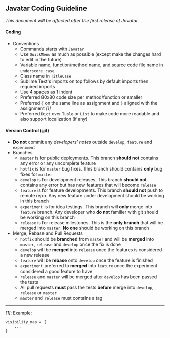 ## Javatar Coding Guideline

*This document will be affected after the first release of Javatar*

#### Coding

- Conventions
  - Commands starts with `Javatar`
  - Use `QuickMenu` as much as possible (except make the changes hard to edit in the future)
  - Variable name, function/method name, and source code file name in `underscore_case`
  - Class name in `TitleCase`
  - Sublime Text's imports on top follows by default imports then required imports
  - Use 4 spaces as 1 indent
  - Preferred 80x80 code size per method/function or smaller
  - Preferred `{` on the same line as assignment and `}` aligned with the assignment *[1]*
  - Preferred `Dict` over `Tuple` or `List` to make code more readable and also support localization (if any)

#### Version Control (git)

- **Do not** commit any *developers' notes* outside `develop`, `feature` and `experiment`
- Branches
  - `master` is for public deployments. This branch **should not** contains any error or any uncomplete feature
  - `hotfix` is for `master` bug fixes. This branch should contains **only** bug fixes for `master`
  - `develop` is for development releases. This branch **should not** contains any error but has new features that will become `release`
  - `feature` is for feature developments. This branch **should not** push to remote repo. Any new feature under development should be working in this branch
  - `experiment` is for idea testings. This branch will **only** merge into `feature` branch. Any developer who **do not** familier with git should be working on this branch
  - `release` is for release milestones. This is the **only branch** that will be merged into `master`. **No one** should be working on this branch
- Merge, Rebase and Pull Requests
  - `hotfix` should be **branched** from `master` and will be **merged** into `master`, `release` and `develop` once the fix is done
  - `develop` will be **merged** into `release` once the features is considered a new release
  - `feature` will be **rebase** onto `develop` once the feature is finished
  - `experiment` preferred to **merged** into `feature` once the experiment considered a good feature to have
  - `release` and `master` will be merged after `develop` has been passed the tests
  - All pull requests **must** pass the tests **before** merge into `develop`, `release` or `master`
  - `master` and `release` must contains a tag

---
*[1]*: Example:

```
visibility_map = {
    ...
}
```